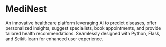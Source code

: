 # MediNest
An innovative healthcare platform leveraging AI to predict diseases, offer personalized insights, suggest specialists, book appointments, and provide tailored health recommendations. Seamlessly designed with Python, Flask, and Scikit-learn for enhanced user experience.
